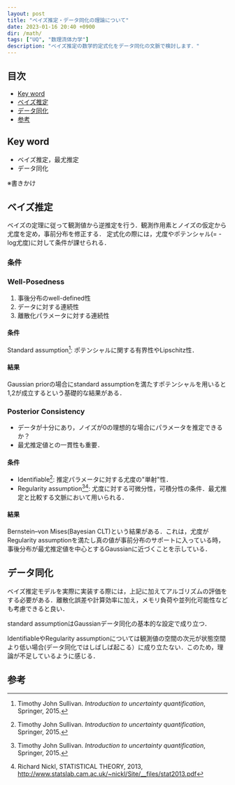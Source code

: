 ```yaml
---
layout: post
title: "ベイズ推定・データ同化の理論について"
date: 2023-01-16 20:40 +0900
dir: /math/
tags: ["UQ", "数理流体力学"]
description: "ベイズ推定の数学的定式化をデータ同化の文脈で検討します．"
---
```


## 目次
- [Key word](#key-word)
- [ベイズ推定](#ベイズ推定)
- [データ同化](#データ同化)
- [参考](#参考)

## Key word
- ベイズ推定，最尤推定
- データ同化

※書きかけ

## ベイズ推定
ベイズの定理に従って観測値から逆推定を行う．観測作用素とノイズの仮定から尤度を定め，事前分布を修正する．
定式化の際には，尤度やポテンシャル(= -log尤度)に対して条件が課せられる．

### 条件



### Well-Posedness
  1. 事後分布のwell-defined性
  2. データに対する連続性
  3. 離散化パラメータに対する連続性
#### 条件
Standard assumption[^uq]: ポテンシャルに関する有界性やLipschitz性．

#### 結果
Gaussian priorの場合にstandard assumptionを満たすポテンシャルを用いると1,2が成立するという基礎的な結果がある．

### Posterior Consistency
  - データが十分にあり，ノイズが0の理想的な場合にパラメータを推定できるか？
  - 最尤推定値との一貫性も重要．

#### 条件
- Identifiable[^uq]: 推定パラメータに対する尤度の"単射"性．
- Regularity assumption[^uq][^stat]: 尤度に対する可微分性，可積分性の条件．最尤推定と比較する文脈において用いられる．

#### 結果
Bernstein–von Mises(Bayesian CLT)という結果がある．これは，尤度がRegularity assumptionを満たし真の値が事前分布のサポートに入っている時，事後分布が最尤推定値を中心とするGaussianに近づくことを示している．

<!-- ### 無限次元空間 -->

## データ同化
ベイズ推定モデルを実際に実装する際には，上記に加えてアルゴリズムの評価をする必要がある．離散化誤差や計算効率に加え，メモリ負荷や並列化可能性なども考慮できると良い．

standard assumptionはGaussianデータ同化の基本的な設定で成り立つ．

IdentifiableやRegularity assumptionについては観測値の空間の次元が状態空間より低い場合(データ同化ではしばしば起こる）に成り立たない．このため，理論が不足しているように感じる．

## 参考
[^uq]: Timothy John Sullivan. *Introduction to uncertainty quantification*, Springer, 2015.

[^da]: K.H. Law, A.M. Stuart and K.C. Zygalakis, Data Assimilation: A Mathematical Introduction, Springer, 2015

[^stat]: Richard Nickl, STATISTICAL THEORY, 2013, http://www.statslab.cam.ac.uk/~nickl/Site/__files/stat2013.pdf
